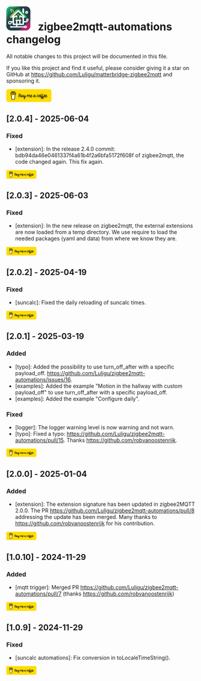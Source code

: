 # <img src="matterbridge.svg" alt="Matterbridge Logo" width="64px" height="64px">&nbsp;&nbsp;&nbsp;zigbee2mqtt-automations changelog

All notable changes to this project will be documented in this file.

If you like this project and find it useful, please consider giving it a star on GitHub at https://github.com/Luligu/matterbridge-zigbee2mqtt and sponsoring it.

<a href="https://www.buymeacoffee.com/luligugithub">
  <img src="bmc-button.svg" alt="Buy me a coffee" width="120">
</a>

## [2.0.4] - 2025-06-04

### Fixed

- [extension]: In the release 2.4.0 commit: bdb94da46e0461337f4a61b4f2a6bfa5172f608f of zigbee2mqtt, the code changed again. This fix again.

<a href="https://www.buymeacoffee.com/luligugithub">
  <img src="bmc-button.svg" alt="Buy me a coffee" width="80">
</a>

## [2.0.3] - 2025-06-03

### Fixed

- [extension]: In the new release on zigbee2mqtt, the external extensions are now loaded from a temp directory. We use require to load the needed packages (yaml and data) from where we know they are.

<a href="https://www.buymeacoffee.com/luligugithub">
  <img src="bmc-button.svg" alt="Buy me a coffee" width="80">
</a>

## [2.0.2] - 2025-04-19

### Fixed

- [suncalc]: Fixed the daily reloading of suncalc times.

<a href="https://www.buymeacoffee.com/luligugithub">
  <img src="bmc-button.svg" alt="Buy me a coffee" width="80">
</a>

## [2.0.1] - 2025-03-19

### Added

- [typo]: Added the possibility to use turn_off_after with a specific payload_off. https://github.com/Luligu/zigbee2mqtt-automations/issues/16.
- [examples]: Added the example "Motion in the hallway with custom payload_off" to use turn_off_after with a specific payload_off.
- [examples]: Added the example "Configure daily".

### Fixed

- [logger]: The logger warning level is now warning and not warn.
- [typo]: Fixed a typo: https://github.com/Luligu/zigbee2mqtt-automations/pull/15. Thanks https://github.com/robvanoostenrijk.

<a href="https://www.buymeacoffee.com/luligugithub">
  <img src="bmc-button.svg" alt="Buy me a coffee" width="80">
</a>

## [2.0.0] - 2025-01-04

### Added

- [extension]: The extension signature has been updated in zigbee2MQTT 2.0.0. The PR https://github.com/Luligu/zigbee2mqtt-automations/pull/8 addressing the update has been merged. Many thanks to https://github.com/robvanoostenrijk for his contribution.

<a href="https://www.buymeacoffee.com/luligugithub">
  <img src="bmc-button.svg" alt="Buy me a coffee" width="80">
</a>

## [1.0.10] - 2024-11-29

### Added

- [mqtt trigger]: Merged PR https://github.com/Luligu/zigbee2mqtt-automations/pull/7 (thanks https://github.com/robvanoostenrijk)

<a href="https://www.buymeacoffee.com/luligugithub">
  <img src="bmc-button.svg" alt="Buy me a coffee" width="80">
</a>

## [1.0.9] - 2024-11-29

### Fixed

- [suncalc automations]: Fix conversion in toLocaleTimeString().

<a href="https://www.buymeacoffee.com/luligugithub">
  <img src="bmc-button.svg" alt="Buy me a coffee" width="80">
</a>
